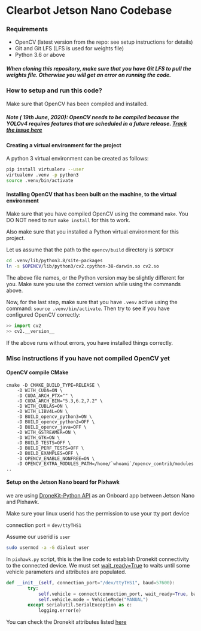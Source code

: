 # Clearbot Jetson Nano Codebase

### Requirements

- OpenCV (latest version from the repo: see setup instructions for details)
- Git and Git LFS (LFS is used for weights file)
- Python 3.6 or above

##### When cloning this repository, make sure that you have Git LFS to pull the weights file. Otherwise you will get an error on running the code.

### How to setup and run this code?

Make sure that OpenCV has been compiled and installed.

##### Note ( 19th June, 2020): OpenCV needs to be compiled because the YOLOv4 requires features that are scheduled in a future release. [Track the issue here](https://github.com/opencv/opencv/pull/17185)

#### Creating a virtual environment for the project

A python 3 virtual environment can be created as follows:

```bash
pip install virtualenv --user
virtualenv .venv -p python3
source .venv/bin/activate
```

#### Installing OpenCV that has been built on the machine, to the virtual environment

Make sure that you have compiled OpenCV using the command `make`. You DO NOT need to run `make install` for this to work.

Also make sure that you installed a Python virtual environment for this project.

Let us assume that the path to the `opencv/build` directory is `$OPENCV`

```bash
cd .venv/lib/python3.8/site-packages
ln -s $OPENCV/lib/python3/cv2.cpython-38-darwin.so cv2.so
```

The above file names, or the Python version may be slightly different for you. Make sure you use the correct version while using the commands above.

Now, for the last step, make sure that you have `.venv` active using the command: `source .venv/bin/activate`. Then try to see if you have configured OpenCV correctly:

```python
>> import cv2
>> cv2.__version__
```

If the above runs without errors, you have installed things correctly.

### Misc instructions if you have not compiled OpenCV yet

#### OpenCV compile CMake

```shell script
cmake -D CMAKE_BUILD_TYPE=RELEASE \
	-D WITH_CUDA=ON \
	-D CUDA_ARCH_PTX="" \
	-D CUDA_ARCH_BIN="5.3,6.2,7.2" \
	-D WITH_CUBLAS=ON \
	-D WITH_LIBV4L=ON \
	-D BUILD_opencv_python3=ON \
	-D BUILD_opencv_python2=OFF \
	-D BUILD_opencv_java=OFF \
	-D WITH_GSTREAMER=ON \
	-D WITH_GTK=ON \
	-D BUILD_TESTS=OFF \
	-D BUILD_PERF_TESTS=OFF \
	-D BUILD_EXAMPLES=OFF \
	-D OPENCV_ENABLE_NONFREE=ON \
	-D OPENCV_EXTRA_MODULES_PATH=/home/`whoami`/opencv_contrib/modules ..
```


#### Setup on the Jetson Nano board for Pixhawk

we are using [DroneKit-Python API](https://dronekit-python.readthedocs.io/en/latest/about/overview.html) as an Onboard app between Jetson Nano and Pixhawk. 

Make sure your linux userid has the permission to use your tty port device

connection port = `dev/ttyTHS1`

Assume our userid is `user`
```bash
sudo usermod -a -G dialout user
```

In `pixhawk.py` script, this is the line code to establish Dronekit connectivity to the connected device. We must set [wait_ready=True](https://dronekit-python.readthedocs.io/en/latest/guide/connecting_vehicle.html) to waits until some vehicle parameters and attributes are populated.

```python
def __init__(self, connection_port="/dev/ttyTHS1", baud=57600):
		try:
			self.vehicle = connect(connection_port, wait_ready=True, baud=baud)
			self.vehicle.mode = VehicleMode("MANUAL")
		except serialutil.SerialException as e:
			logging.error(e)
````


You can check the Dronekit attributes listed [here](https://dronekit-python.readthedocs.io/en/latest/guide/vehicle_state_and_parameters.html)

